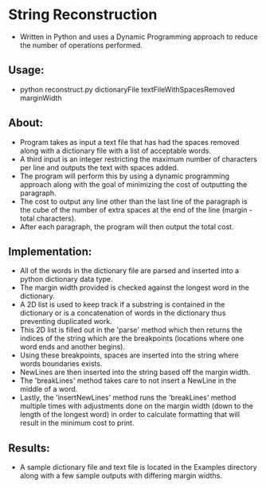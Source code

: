 # String Reconstruction
- Written in Python and uses a Dynamic Programming approach to reduce the number of operations performed.

## Usage:
- python reconstruct.py dictionaryFile textFileWithSpacesRemoved marginWidth

## About:
- Program takes as input a text file that has had the spaces removed along with a dictionary file with a list of acceptable words. 
- A third input is an integer restricting the maximum number of characters per line and outputs the text with spaces added.
- The program will perform this by using a dynamic programming approach along with the goal of minimizing the cost of outputting the paragraph.
- The cost to output any line other than the last line of the paragraph is the cube of the number of extra spaces at the end of the line (margin - total characters).
- After each paragraph, the program will then output the total cost.

## Implementation:
- All of the words in the dictionary file are parsed and inserted into a python dictionary data type.
- The margin width provided is checked against the longest word in the dictionary.
- A 2D list is used to keep track if a substring is contained in the dictionary or is a concatenation of words in the dictionary thus preventing duplicated work.
- This 2D list is filled out in the 'parse' method which then returns the indices of the string which are the breakpoints (locations where one word ends and another begins).
- Using these breakpoints, spaces are inserted into the string where words boundaries exists.
- NewLines are then inserted into the string based off the margin width.
- The 'breakLines' method takes care to not insert a NewLine in the middle of a word.
- Lastly, the 'insertNewLines' method runs the 'breakLines' method multiple times with adjustments done on the margin width (down to the length of the longest word) in order to calculate formatting that will result in the minimum cost to print.

## Results:
- A sample dictionary file and text file is located in the Examples directory along with a few sample outputs with differing margin widths.
